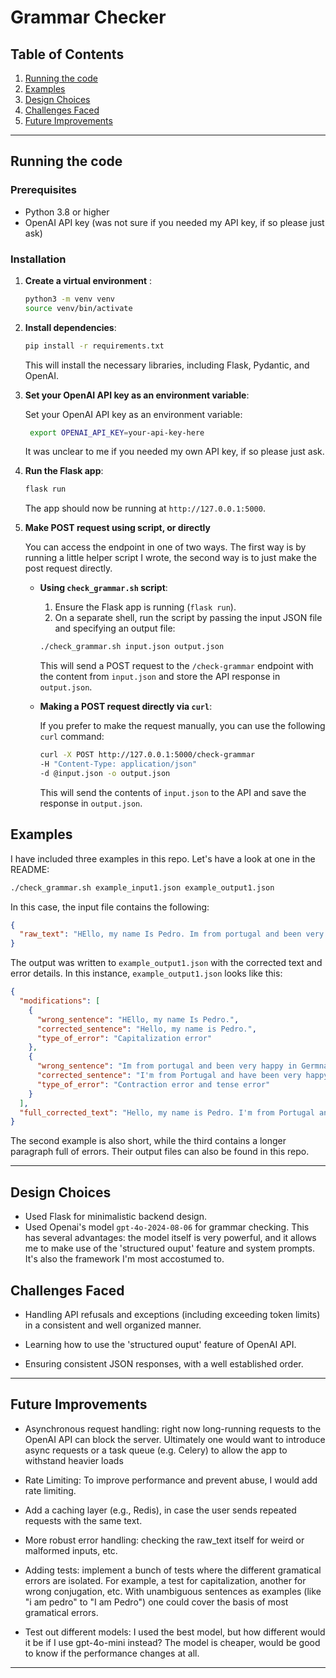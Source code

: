 
# Grammar Checker 

## Table of Contents
1. [Running the code](#running-the-code)
2. [Examples](#examples)
3. [Design Choices](#design-choices)
4. [Challenges Faced](#challenges-faced)
5. [Future Improvements](#future-improvements)

---

## Running the code

### Prerequisites

- Python 3.8 or higher
- OpenAI API key (was not sure if you needed my API key, if so please just ask)

### Installation

1. **Create a virtual environment** :

    ```bash
   python3 -m venv venv
   source venv/bin/activate
   ```

2. **Install dependencies**:

   ```bash
   pip install -r requirements.txt
   ```

   This will install the necessary libraries, including Flask, Pydantic, and OpenAI.

3. **Set your OpenAI API key as an environment variable**:


    Set your OpenAI API key as an environment variable:

   ```bash
    export OPENAI_API_KEY=your-api-key-here
    ```

    It was unclear to me if you needed my own API key, if so please just ask.


4. **Run the Flask app**:

   ```bash
   flask run
   ```

   The app should now be running at `http://127.0.0.1:5000`.


5. **Make POST request using script, or directly**

   You can access the endpoint in one of two ways. The first way is by running a little helper script I wrote, the second way is to just make the post request directly.

   - **Using `check_grammar.sh` script**:

        1. Ensure the Flask app is running (`flask run`).
        2. On a separate shell, run the script by passing the input JSON file and specifying an output file:

        ```bash
        ./check_grammar.sh input.json output.json
        ```

        This will send a POST request to the `/check-grammar` endpoint with the content from `input.json` and store the API response in `output.json`.
    
    - **Making a POST request directly via `curl`**:

        If you prefer to make the request manually, you can use the following `curl` command:

        ```bash
        curl -X POST http://127.0.0.1:5000/check-grammar
        -H "Content-Type: application/json"
        -d @input.json -o output.json
        ```

        This will send the contents of `input.json` to the API and save the response in `output.json`.



## Examples

I have included three examples in this repo. Let's have a look at one in the README:

```bash
./check_grammar.sh example_input1.json example_output1.json
```

In this case, the input file contains the following:

```json
{
  "raw_text": "HEllo, my name Is Pedro. Im from portugal and been very happy in Germnany"
}
```

The output was written to `example_output1.json` with the corrected text and error details.
In this instance, `example_output1.json` looks like this:

```json
{
  "modifications": [
    {
      "wrong_sentence": "HEllo, my name Is Pedro.",
      "corrected_sentence": "Hello, my name is Pedro.",
      "type_of_error": "Capitalization error"
    },
    {
      "wrong_sentence": "Im from portugal and been very happy in Germnany",
      "corrected_sentence": "I'm from Portugal and have been very happy in Germany.",
      "type_of_error": "Contraction error and tense error"
    }
  ],
  "full_corrected_text": "Hello, my name is Pedro. I'm from Portugal and have been very happy in Germany."
}
```

The second example is also short, while the third contains a longer paragraph full of errors. Their output files can also be found in this repo.

---

## **Design Choices**

- Used Flask for minimalistic backend design.
- Used Openai's model `gpt-4o-2024-08-06` for grammar checking. This has several advantages: the model itself is very powerful, and it allows me to make use of the 'structured ouput' feature and system prompts. It's also the framework I'm most accostumed to.


## **Challenges Faced**

- Handling API refusals and exceptions (including exceeding token limits) in a consistent and well organized manner.

- Learning how to use the 'structured ouput' feature of OpenAI API.

- Ensuring consistent JSON responses, with a well established order.

---

## **Future Improvements**

- Asynchronous request handling: right now long-running requests to the OpenAI API can block the server. Ultimately one would want to introduce async requests or a task queue (e.g. Celery) to allow the app to withstand heavier loads

- Rate Limiting: To improve performance and prevent abuse, I would add rate limiting. 

- Add a caching layer (e.g., Redis), in case the user sends repeated requests with the same text.

- More robust error handling: checking the raw_text itself for weird or malformed inputs, etc.

- Adding tests: implement a bunch of tests where the different gramatical errors are isolated. For example, a test for capitalization, another for wrong conjugation, etc. With unambiguous sentences as examples (like "i am pedro" to "I am Pedro") one could cover the basis of most gramatical errors.

- Test out different models: I used the best model, but how different would it be if I use gpt-4o-mini instead? The model is cheaper, would be good to know if the performance changes at all.

---
